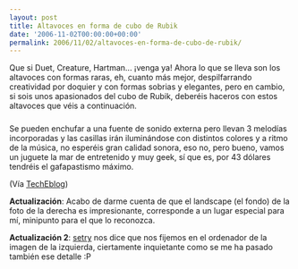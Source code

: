 ```yaml
---
layout: post
title: Altavoces en forma de cubo de Rubik
date: '2006-11-02T00:00:00+00:00'
permalink: 2006/11/02/altavoces-en-forma-de-cubo-de-rubik/
---
```

Que si Duet, Creature, Hartman... ¡venga ya! Ahora lo que se lleva son los altavoces con formas raras, eh, cuanto más mejor, despilfarrando creatividad por doquier y con formas sobrias y elegantes, pero en cambio, si sois unos apasionados del cubo de Rubik, deberéis haceros con estos altavoces que véis a continuación.

<img style="display:block; margin:0px auto 10px; text-align:center;" src="http://photos1.blogger.com/blogger2/4553/2422/1600/Imagen%202.1.png" border="0" alt="" />
Se pueden enchufar a una fuente de sonido externa pero llevan 3 melodías incorporadas y las casillas irán iluminándose con distintos colores y a ritmo de la música, no esperéis gran calidad sonora, eso no, pero bueno, vamos un juguete la mar de entretenido y muy geek, sí que es, por 43 dólares tendréis el gafapastismo máximo.

(Vía <a href="http://www.techeblog.com/index.php/tech-gadget/rubiks-cube-speaker">TechEblog</a>)

<span style="font-weight:bold;">Actualización</span>: Acabo de darme cuenta de que el landscape (el fondo) de la foto de la derecha es impresionante, corresponde a un lugar especial para mí, minipunto para el que lo reconozca.

<span style="font-weight:bold;">Actualización 2</span>: <a href="http://setry.net">setry</a> nos dice que nos fijemos en el ordenador de la imagen de la izquierda, ciertamente inquietante como se me ha pasado también ese detalle :P
